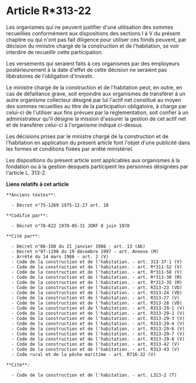 # Article R*313-22

Les organismes qui ne peuvent justifier d'une utilisation des sommes recueillies conformément aux dispositions des sections I
à V du présent chapitre ou qui n'ont pas fait diligence pour utiliser ces fonds peuvent, par décision du ministre chargé de
la construction et de l'habitation, se voir interdire de recueillir cette participation.

Les versements qui seraient faits à ces organismes par des employeurs postérieurement à la date d'effet de cette décision ne
seraient pas libératoires de l'obligation d'investir.

Le ministre chargé de la construction et de l'habitation peut, en outre, en cas de défaillance grave, soit enjoindre aux
organismes de transférer à un autre organisme collecteur désigné par lui l'actif net constitué au moyen des sommes
recueillies au titre de la participation obligatoire, à charge par celui-ci de l'utiliser aux fins prévues par la
réglementation, soit confier à un administrateur qu'il désigne la mission d'assurer la gestion de cet actif net et de
transférer celui-ci à l'organisme indiqué ci-dessus.

Les décisions prises par le ministre chargé de la construction et de l'habitation en application du présent article font
l'objet d'une publicité dans les formes et conditions fixées par arrêté ministériel.

Les dispositions du présent article sont applicables aux organismes à la fondation ou à la gestion desquels participent les
personnes désignées par l'article L. 313-2.

**Liens relatifs à cet article**

	**Anciens textes**:

	  - Décret n°75-1269 1975-12-27 art. 18

	**Codifié par**:

	  - Décret n°78-622 1978-05-31 JORF 8 juin 1978

	**Cité par**:

	  - Décret n°86-108 du 21 janvier 1986 - art. 13 (Ab)
	  - Décret n°97-1198 du 19 décembre 1997 - art. Annexe (M)
	  - Arrêté du 14 mars 1986 - art. 2 (V)
	  - Code de la construction et de l'habitation. - art. 313-37-1 (V)
	  - Code de la construction et de l'habitation. - art. R*311-52 (V)
	  - Code de la construction et de l'habitation. - art. R*311-58 (V)
	  - Code de la construction et de l'habitation. - art. R*313-30 (M)
	  - Code de la construction et de l'habitation. - art. R*313-35 (M)
	  - Code de la construction et de l'habitation. - art. R313-23 (VD)
	  - Code de la construction et de l'habitation. - art. R313-24 (VD)
	  - Code de la construction et de l'habitation. - art. R313-27 (V)
	  - Code de la construction et de l'habitation. - art. R313-28 (VD)
	  - Code de la construction et de l'habitation. - art. R313-29-1 (V)
	  - Code de la construction et de l'habitation. - art. R313-29-2 (V)
	  - Code de la construction et de l'habitation. - art. R313-29-3 (V)
	  - Code de la construction et de l'habitation. - art. R313-29-4 (V)
	  - Code de la construction et de l'habitation. - art. R313-29-6 (V)
	  - Code de la construction et de l'habitation. - art. R313-29-7 (V)
	  - Code de la construction et de l'habitation. - art. R313-29-8 (V)
	  - Code de la construction et de l'habitation. - art. R313-42 (V)
	  - Code de la construction et de l'habitation. - art. R313-43 (V)
	  - Code rural et de la pêche maritime - art. R716-32 (V)

	**Cite**:

	  - Code de la construction et de l'habitation. - art. L313-2 (T)
